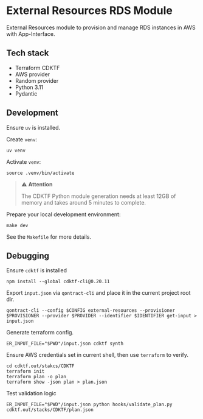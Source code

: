 # External Resources RDS Module

External Resources module to provision and manage RDS instances in AWS with App-Interface.

## Tech stack

* Terraform CDKTF
* AWS provider
* Random provider
* Python 3.11
* Pydantic

## Development

Ensure `uv` is installed.

Create `venv`:

```shell
uv venv
```

Activate `venv`:

```shell
source .venv/bin/activate
```

> :warning: **Attention**
>
> The CDKTF Python module generation needs at least 12GB of memory and takes around 5 minutes to complete.

Prepare your local development environment:

```shell
make dev
```

See the `Makefile` for more details.

## Debugging

Ensure `cdktf` is installed

```shell
npm install --global cdktf-cli@0.20.11
```

Export `input.json` via `qontract-cli` and place it in the current project root dir.

```shell
qontract-cli --config $CONFIG external-resources --provisioner $PROVISIONER --provider $PROVIDER --identifier $IDENTIFIER get-input > input.json
```

Generate terraform config.

```shell
ER_INPUT_FILE="$PWD"/input.json cdktf synth
```

Ensure AWS credentials set in current shell, then use `terraform` to verify.

```shell
cd cdktf.out/stakcs/CDKTF
terraform init
terraform plan -o plan
terraform show -json plan > plan.json
```

Test validation logic

```shell
ER_INPUT_FILE="$PWD"/input.json python hooks/validate_plan.py cdktf.out/stacks/CDKTF/plan.json
```
